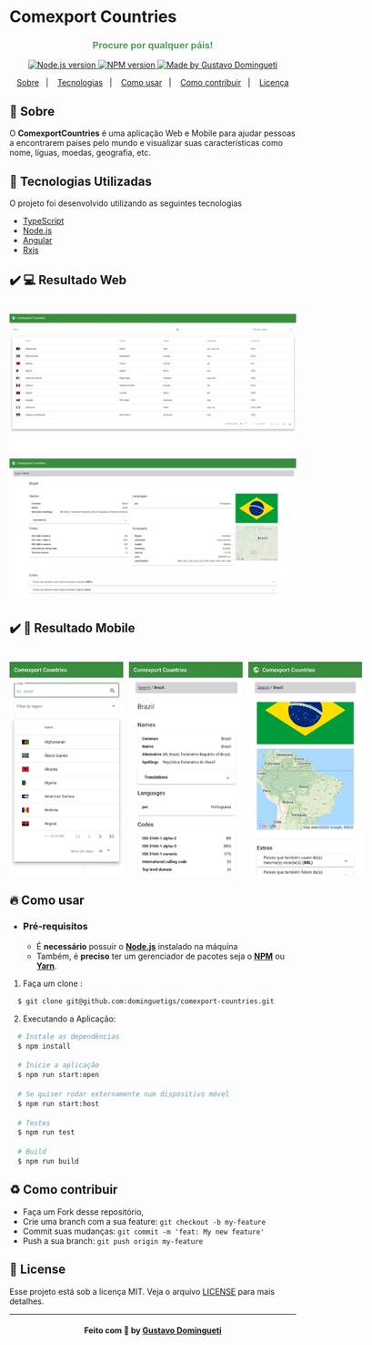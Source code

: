 <h1>Comexport Countries</h1>

<h3 align="center">
    <b style="color: #569f59">Procure por qualquer páis!</b>  
    <br>
</h3>

<p align="center">
  <a href="https://nodejs.org/en/" target="_blank">
    <img alt="Node.js version" src="https://img.shields.io/badge/node-v12.18.3-74AB63">
  </a>
  <a href="https://www.npmjs.com/" target="_blank">
    <img alt="NPM version" src="https://img.shields.io/badge/npm-v6.14.6-CB3837">
  </a>
  <a href="https://www.linkedin.com/in/gustavodomingueti/" target="_blank">
    <img alt="Made by Gustavo Domingueti" src="https://img.shields.io/badge/made%20by-Gustavo%20Domingueti-0078D7">
  </a>
</p>

<p align="center">
  <a href="#sobre">Sobre</a>&nbsp;&nbsp;&nbsp;|&nbsp;&nbsp;&nbsp;
  <a href="#tecnologias-utilizadas">Tecnologias</a>&nbsp;&nbsp;&nbsp;|&nbsp;&nbsp;&nbsp;
  <a href="#como-usar">Como usar</a>&nbsp;&nbsp;&nbsp;|&nbsp;&nbsp;&nbsp;
  <a href="#como-contribuir">Como contribuir</a>&nbsp;&nbsp;&nbsp;|&nbsp;&nbsp;&nbsp;
  <a href="#license">Licença</a>
</p>

<a id="sobre"></a>

## :bookmark: Sobre

O <strong>ComexportCountries</strong> é uma aplicação Web e Mobile para ajudar pessoas a encontrarem países pelo mundo e visualizar suas características como nome, líguas, moedas, geografia, etc.

<a id="tecnologias-utilizadas"></a>

## :rocket: Tecnologias Utilizadas

O projeto foi desenvolvido utilizando as seguintes tecnologias

- [TypeScript](https://www.typescriptlang.org/)
- [Node.js](https://nodejs.org/en/)
- [Angular](https://angular.io/)
- [Rxjs](https://www.learnrxjs.io/)

## :heavy_check_mark: :computer: Resultado Web

<h1 align="center">
    <img alt="Web-1" src=".github/desktop-1.jpeg" width="700px">
    <img alt="Web-2" src=".github/desktop-2.jpeg" width="700px">
</h1>

## :heavy_check_mark: :iphone: Resultado Mobile

<h1 align="center" style="display: flex; align-items: start; justify-contente: center; width: 200px">
    <img style="margin-right: 10px" alt="Mobile Countries" src=".github/mobile-1.jpeg" width="100%">
    <img style="margin-right: 10px" alt="Mobile Country-1" src=".github/mobile-2.jpeg" width="100%">
    <img alt="Mobile Country-2" src=".github/mobile-3.jpeg" width="100%">
</h1>

<a id="como-usar"></a>

## :fire: Como usar

- ### **Pré-requisitos**

  - É **necessário** possuir o **[Node.js](https://nodejs.org/en/)** instalado na máquina
  - Também, é **preciso** ter um gerenciador de pacotes seja o **[NPM](https://www.npmjs.com/)** ou **[Yarn](https://yarnpkg.com/)**.

1. Faça um clone :

```sh
  $ git clone git@github.com:dominguetigs/comexport-countries.git
```

2. Executando a Aplicação:

```sh
  # Instale as dependências
  $ npm install

  # Inicie a aplicação
  $ npm run start:open

  # Se quiser rodar externamente num dispositivo móvel
  $ npm run start:host

  # Testes
  $ npm run test

  # Build
  $ npm run build
```

<a id="como-contribuir"></a>

## :recycle: Como contribuir

- Faça um Fork desse repositório,
- Crie uma branch com a sua feature: `git checkout -b my-feature`
- Commit suas mudanças: `git commit -m 'feat: My new feature'`
- Push a sua branch: `git push origin my-feature`

## :memo: License

Esse projeto está sob a licença MIT. Veja o arquivo [LICENSE](LICENSE.md) para mais detalhes.

---

<h4 align="center">
    Feito com 💙 by <a
      href="https://www.linkedin.com/in/gustavodomingueti/"
      target="_blank"
    >Gustavo Domingueti</a>
</h4>
